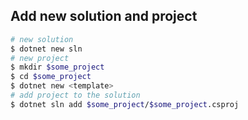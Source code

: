 ## Add new solution and project

```sh
# new solution
$ dotnet new sln
# new project
$ mkdir $some_project
$ cd $some_project
$ dotnet new <template>
# add project to the solution
$ dotnet sln add $some_project/$some_project.csproj
```